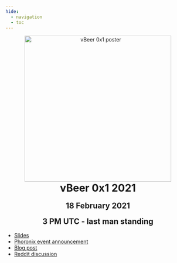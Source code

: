 ```yaml
---
hide:
  - navigation
  - toc
--- 
```


<p align="center" style="margin-bottom: 0px !important;">
  <img width="400" src="../images/vbeer-0x1-poster.png" alt="vBeer 0x1 poster" align="center">
  </p>
<h1 align="center" style="margin-top: 0px;">vBeer 0x1 2021</h1>
<h2 align="center" style="margin-top: 0px;">18 February 2021</h2>
<h2 align="center" style="margin-top: 0px;">3 PM UTC - last man standing</h2>

* [Slides](pdfs/vbeer-0x1.pdf)
* [Phoronix event announcement](https://www.phoronix.com/scan.php?page=news_item&px=3mdeb-Firmware-Virtual-Event)
* [Blog post](https://blog.3mdeb.com/2021/2021-02-23-osf_vpub_01/)
* [Reddit discussion](https://www.reddit.com/r/coreboot/duplicates/l9dddf/events_talk_about_coreboot_on_power_vbeer_online/)
